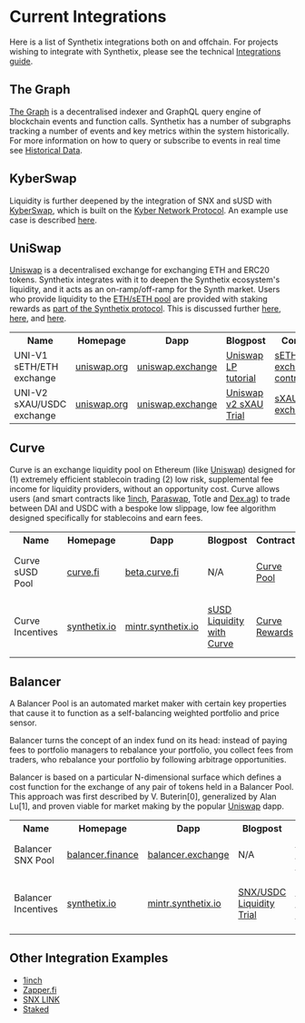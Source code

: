 # Current Integrations

Here is a list of Synthetix integrations both on and offchain. For projects wishing to integrate with Synthetix, please see the technical [Integrations guide](/integrations).

## The Graph

[The Graph](http://thegraph.com/) is a decentralised indexer and GraphQL query engine of blockchain events and function calls. Synthetix has a number of subgraphs tracking a number of events and key metrics within the system historically. For more information on how to query or subscribe to events in real time see [Historical Data](/integrations/data/).

## KyberSwap

Liquidity is further deepened by the integration of SNX and sUSD with [KyberSwap](https://kyberswap.com/swap/eth-snx), which is built on the [Kyber Network Protocol](https://kyber.network/). An example use case is described [here](https://blog.synthetix.io/snx-liquidity-has-been-added-to-kyberswap/).

## UniSwap

[Uniswap](https://uniswap.io/) is a decentralised exchange for exchanging ETH and ERC20 tokens. Synthetix integrates with it to deepen the Synthetix ecosystem's liquidity, and it acts as an on-ramp/off-ramp for the Synth market. Users who provide liquidity to the [ETH/sETH pool](https://uniswap.exchange/swap/0x42456D7084eacF4083f1140d3229471bbA2949A8) are provided with staking rewards as [part of the Synthetix protocol](https://sips.synthetix.io/sips/sip-8). This is discussed further [here](https://blog.synthetix.io/uniswap-seth-pool-incentives/), [here](https://blog.synthetix.io/snx-arbitrage-pool/), and [here](https://blog.synthetix.io/new-uniswap-seth-lp-reward-system/).

<table><tr><th>Name</th><th>Homepage</th><th>Dapp</th><th>Blogpost</th><th>Contract</th><th>Source</th><th>Audits</th><th>Disclosures</th><th>Security Contact</th></tr>
              <tr>
                <td>UNI-V1 sETH/ETH exchange</td>
                <td><a target="_blank" href="https://uniswap.org">uniswap.org</a></td>
                <td><a target="_blank" href="https://uniswap.exchange/swap?use=v1&outputCurrency=0x5e74C9036fb86BD7eCdcb084a0673EFc32eA31cb">uniswap.exchange</a></td>
                <td>
                    <a target="_blank" href="https://defirate.com/synthetix-liquidity-incentive-tutorial/">Uniswap LP tutorial</a>
                </td>
                <td>
                    <a target="_blank" href="https://etherscan.io/address/">sETH/ETH exchange contract</a>
                </td>
                <td>
                    <a target="_blank" href="https://github.com/Uniswap/uniswap-v1">uniswap-v1</a>
                </td>
                <td>
                    <a target="_blank" href="https://github.com/ConsenSys/Uniswap-audit-report-2018-12">Uniswap V1 Audit Report</a>
                <td><a target="_blank" href="https://uniswap.org/bug-bounty/">Bug Bounty</a>
                <td>
                    <a target="_blank" href="mailto:contact@uniswap.org">contact@uniswap.org</a>
                </td>
              </tr>
              <tr>
                <td>UNI-V2 sXAU/USDC exchange</td>
                <td><a target="_blank" href="https://uniswap.org">uniswap.org</a></td>
                <td><a target="_blank" href="https://uniswap.exchange/swap?outputCurrency=0x261efcdd24cea98652b9700800a13dfbca4103ff">uniswap.exchange</a></td>
                <td>
                    <a target="_blank" href="https://blog.synthetix.io/uniswap-v2-sxau-trial/">Uniswap v2 sXAU Trial</a>
                </td>
                <td>
                    <a target="_blank" href="https://etherscan.io/address/0x34a0216c5057bc18e5d34d4405284564efd759b2">sXAU/USDC exchange</a>
                </td>
                <td>
                    <a target="_blank" href="https://github.com/Uniswap/uniswap-v2-core">uniswap-v2-core</a>
                </td>
                <td>
                    <a target="_blank" href="https://uniswap.org/audit.html">Uniswap V2 Audit Report</a>
                <td><a target="_blank" href="https://uniswap.org/bug-bounty/">Bug Bounty</a>
                <td>
                    <a target="_blank" href="mailto:contact@uniswap.org">contact@uniswap.org</a>
                </td>
              </tr>
</table>

## Curve

Curve is an exchange liquidity pool on Ethereum (like [Uniswap](https://uniswap.exchange/swap)) designed for (1) extremely efficient stablecoin trading (2) low risk, supplemental fee income for liquidity providers, without an opportunity cost.
Curve allows users (and smart contracts like [1inch](https://1inch.exchange/), [Paraswap](https://paraswap.io/), Totle and [Dex.ag](http://dex.ag)) to trade between DAI and USDC with a bespoke low slippage, low fee algorithm designed specifically for stablecoins and earn fees.

<table><tr><th>Name</th><th>Homepage</th><th>Dapp</th><th>Blogpost</th><th>Contract</th><th>Source</th><th>Audits</th><th>Disclosures</th><th>Security Contact</th></tr>
              <tr>
                <td>Curve sUSD Pool</td>
                <td><a target="_blank" href="https://www.curve.fi/">curve.fi</a></td>
                <td><a target="_blank" href="https://beta.curve.fi/">beta.curve.fi</a></td>
                <td>N/A</td>
                <td>
                    <a target="_blank" href="https://etherscan.io/address/0xA5407eAE9Ba41422680e2e00537571bcC53efBfD">Curve Pool</a>
                </td>
                <td>
                    <a target="_blank" href="https://github.com/curvefi/curve-contract/blob/pool_susd_plain/vyper/stableswap.vy">Curve sUSD Pool Contract</a>
                </td>
                <td>
                    <a target="_blank" href="https://www.curve.fi/curve_audits/01-ToB.pdf">Curve Audit Report</a>
                <td><a target="_blank" href="https://blog.curve.fi/vulnerability-disclosure/">Disclosures</a>
                <td>
                    <a target="_blank" href="mailto:security@curve.fi">security@curve.fi</a>
                </td>
              </tr>
   <tr>
                <td>Curve Incentives</td>
                <td><a target="_blank" href="https://synthetix.io">synthetix.io</a></td>
                <td><a target="_blank" href="https://mintr.synthetix.io">mintr.synthetix.io</a></td>
                <td><a target="_blank" href="https://blog.synthetix.io/susd-liquidity-trial-with-curve-iearn/">sUSD Liquidity with Curve</a></td>
                <td>
                    <a target="_blank" href="https://etherscan.io/address/0xdcb6a51ea3ca5d3fd898fd6564757c7aaec3ca92#code">Curve Rewards</a>
                </td>
                <td>
                    <a target="_blank" href="https://github.com/Synthetixio/Unipool/compare/53df522...4675db3d">SNX Liquidity Rewards Contract</a>
                </td>
                <td>
                    <a target="_blank" href="https://github.com/sigp/public-audits/blob/master/synthetix/unipool/review.pdf">SNX Liquidity Rewards Audit Report</a>
                <td>
                    <a target="_blank" href="https://blog.synthetix.io/synthetix-bug-bounties/">Bug Bounty</a>
                <td>
                    <a target="_blank" href="mailto:security@snxdao.io">security@snxdao.io</a>
                </td>
              </tr>
             </tr></table>

## Balancer

A Balancer Pool is an automated market maker with certain key properties that cause it to function as a self-balancing weighted portfolio and price sensor.

Balancer turns the concept of an index fund on its head: instead of paying fees to portfolio managers to rebalance your portfolio, you collect fees from traders, who rebalance your portfolio by following arbitrage opportunities.

Balancer is based on a particular N-dimensional surface which defines a cost function for the exchange of any pair of tokens held in a Balancer Pool. This approach was first described by V. Buterin[0], generalized by Alan Lu[1], and proven viable for market making by the popular [Uniswap](https://uniswap.exchange/swap) dapp.

<table><tr><th>Name</th><th>Homepage</th><th>Dapp</th><th>Blogpost</th><th>Contract</th><th>Source</th><th>Audits</th><th>Disclosures</th><th>Security Contact</th></tr>
              <tr>
                <td>Balancer SNX Pool</td>
                <td><a target="_blank" href="https://balancer.finance/">balancer.finance</a></td>
                <td><a target="_blank" href="https://balancer.exchange/#/swap">balancer.exchange</a></td>
                <td>N/A</td>
                <td>
                    <a target="_blank" href="https://etherscan.io/address/0x815f8ef4863451f4faf34fbc860034812e7377d9">Balancer SNX Pool</a>
                </td>
                <td>
                    <a target="_blank" href="https://github.com/balancer-labs/">Balancer code</a>
                </td>
                <td>
                    <a target="_blank" href="https://docs.balancer.finance/protocol/security/audits">Balancer Audit Reports</a>
                <td><a target="_blank" href="">N/A</a>
                <td>
                    <a target="_blank" href="mailto:contact@balancer.finance">contact@balancer.finance</a>
                </td>
              </tr>
   <tr>
                <td>Balancer Incentives</td>
                <td><a target="_blank" href="https://synthetix.io">synthetix.io</a></td>
                <td><a target="_blank" href="https://mintr.synthetix.io">mintr.synthetix.io</a></td>
                <td><a target="_blank" href="https://blog.synthetix.io/balancer-snx-usdc-liquidity-trial/">SNX/USDC Liquidity Trial</a></td>
                <td>
                    <a target="_blank" href="https://etherscan.io/address/0xFBaEdde70732540cE2B11A8AC58Eb2dC0D69dE10#code">Balancer SNX Rewards</a>
                </td>
                <td>
                    <a target="_blank" href="https://github.com/Synthetixio/synthetix/blob/a8d0ea24cc6c726ee29fcdfba90ae84915efdbee/contracts/StakingRewards.sol">SNX Liquidity Rewards Contract</a>
                </td>
                <td>
                    <a target="_blank" href="https://github.com/sigp/public-audits/blob/master/synthetix/unipool/review.pdf">SNX Liquidity Rewards Audit Report</a>
                <td>
                    <a target="_blank" href="https://blog.synthetix.io/synthetix-bug-bounties/">Bug Bounty</a>
                <td>
                    <a target="_blank" href="mailto:security@snxdao.io">security@snxdao.io</a>
                </td>
              </tr>
             </tr></table>

## Other Integration Examples

- [1inch](https://1inch.exchange/#/)
- [Zapper.fi](https://zapper.fi/)
- [SNX LINK](https://snx.link/)
- [Staked](https://staked.us/)
